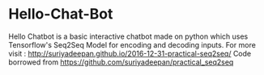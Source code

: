 # Hello-Chat-Bot
Hello Chatbot is a basic interactive chatbot made on python which uses Tensorflow's Seq2Seq Model for encoding and decoding inputs. For more visit : http://suriyadeepan.github.io/2016-12-31-practical-seq2seq/  Code borrowed from https://github.com/suriyadeepan/practical_seq2seq
